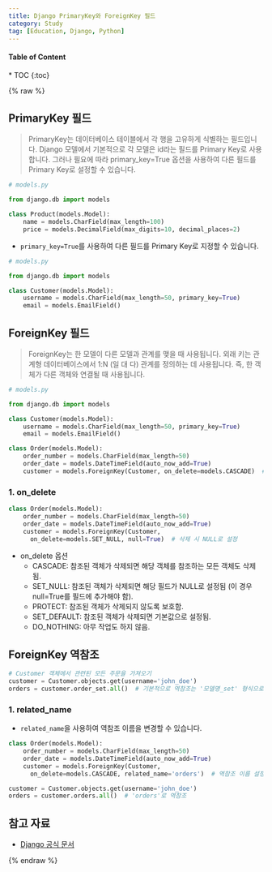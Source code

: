```yaml
---
title: Django PrimaryKey와 ForeignKey 필드
category: Study
tag: [Education, Django, Python]
---
```


<nav class='post-toc' markdown='1'>
  <h4>Table of Content</h4>
* TOC
{:toc}
</nav>

{% raw %}

## PrimaryKey 필드
> PrimaryKey는 데이터베이스 테이블에서 각 행을 고유하게 식별하는 필드입니다. 
Django 모델에서 기본적으로 각 모델은 id라는 필드를 Primary Key로 사용합니다. 
그러나 필요에 따라 primary_key=True 옵션을 사용하여 다른 필드를 Primary Key로 설정할 수 있습니다.

```python
# models.py

from django.db import models

class Product(models.Model):
    name = models.CharField(max_length=100)
    price = models.DecimalField(max_digits=10, decimal_places=2)
```

* `primary_key=True`를 사용하여 다른 필드를 Primary Key로 지정할 수 있습니다.

```python
# models.py

from django.db import models

class Customer(models.Model):
    username = models.CharField(max_length=50, primary_key=True)
    email = models.EmailField()
```

## ForeignKey 필드
> ForeignKey는 한 모델이 다른 모델과 관계를 맺을 때 사용됩니다. 
외래 키는 관계형 데이터베이스에서 1:N (일 대 다) 관계를 정의하는 데 사용됩니다. 즉, 한 객체가 다른 객체와 연결될 때 사용됩니다.

```python
# models.py

from django.db import models

class Customer(models.Model):
    username = models.CharField(max_length=50, primary_key=True)
    email = models.EmailField()

class Order(models.Model):
    order_number = models.CharField(max_length=50)
    order_date = models.DateTimeField(auto_now_add=True)
    customer = models.ForeignKey(Customer, on_delete=models.CASCADE)  # ForeignKey 필드
```

### 1. on_delete
```python
class Order(models.Model):
    order_number = models.CharField(max_length=50)
    order_date = models.DateTimeField(auto_now_add=True)
    customer = models.ForeignKey(Customer, 
      on_delete=models.SET_NULL, null=True)  # 삭제 시 NULL로 설정
```

* on_delete 옵션
  * CASCADE: 참조된 객체가 삭제되면 해당 객체를 참조하는 모든 객체도 삭제됨.
  * SET_NULL: 참조된 객체가 삭제되면 해당 필드가 NULL로 설정됨 (이 경우 null=True를 필드에 추가해야 함).
  * PROTECT: 참조된 객체가 삭제되지 않도록 보호함.
  * SET_DEFAULT: 참조된 객체가 삭제되면 기본값으로 설정됨.
  * DO_NOTHING: 아무 작업도 하지 않음.

## ForeignKey 역참조

```python
# Customer 객체에서 관련된 모든 주문을 가져오기
customer = Customer.objects.get(username='john_doe')
orders = customer.order_set.all()  # 기본적으로 역참조는 '모델명_set' 형식으로 생성됨
```

### 1. related_name
* `related_name`을 사용하여 역참조 이름을 변경할 수 있습니다.

```python
class Order(models.Model):
    order_number = models.CharField(max_length=50)
    order_date = models.DateTimeField(auto_now_add=True)
    customer = models.ForeignKey(Customer, 
      on_delete=models.CASCADE, related_name='orders')  # 역참조 이름 설정
```

```python
customer = Customer.objects.get(username='john_doe')
orders = customer.orders.all()  # 'orders'로 역참조
```

## 참고 자료
* [Django 공식 문서](https://docs.djangoproject.com/en/stable/)

{% endraw %}